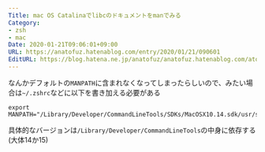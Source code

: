```yaml
---
Title: mac OS Catalinaでlibcのドキュメントをmanでみる
Category:
- zsh
- mac
Date: 2020-01-21T09:06:01+09:00
URL: https://anatofuz.hatenablog.com/entry/2020/01/21/090601
EditURL: https://blog.hatena.ne.jp/anatofuz/anatofuz.hatenablog.com/atom/entry/26006613500528448
---
```


なんかデフォルトの`MANPATH`に含まれなくなってしまったらしいので、みたい場合は`~/.zshrc`などに以下を書き加える必要がある

```
export MANPATH="/Library/Developer/CommandLineTools/SDKs/MacOSX10.14.sdk/usr/share/man:$MANPATH"
```

具体的なバージョンは`/Library/Developer/CommandLineTools`の中身に依存する(大体14か15)
